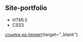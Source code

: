 ## Site-portfolio
- HTML5
- CSS3

[ссылка на проект](https://stasmarfenko.github.io/TextAnimationSite/){target="_blank"}
